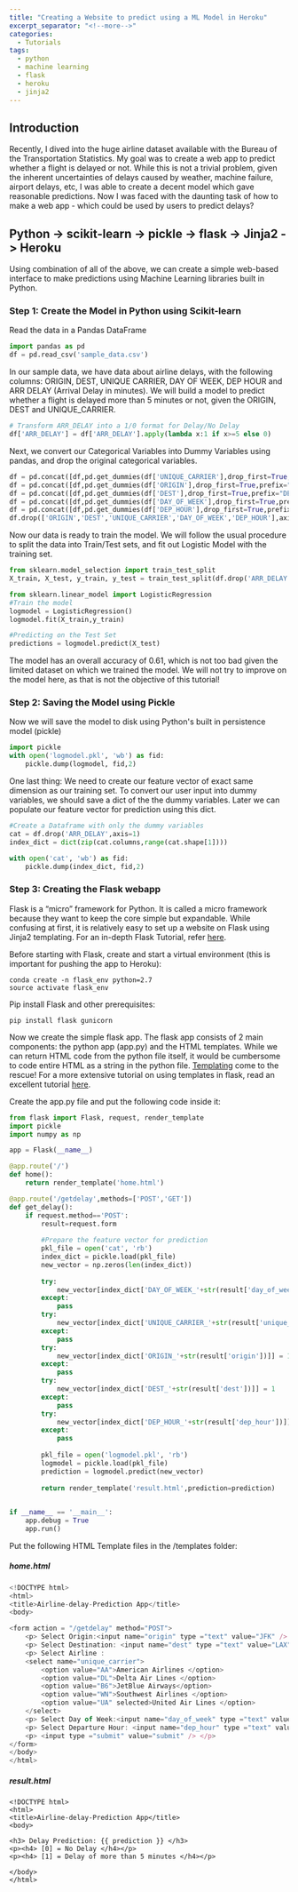 ```yaml
---
title: "Creating a Website to predict using a ML Model in Heroku"
excerpt_separator: "<!--more-->"
categories:
  - Tutorials
tags:
  - python
  - machine learning
  - flask
  - heroku
  - jinja2
---
```

## Introduction

Recently, I dived into the huge airline dataset available with the Bureau of the Transportation Statistics. My goal was to create a web app to predict whether a flight is delayed or not. While this is not a trivial problem, given the inherent uncertainties of delays caused by weather, machine failure, airport delays, etc, I was able to create a decent model which gave reasonable predictions. Now I was faced with the daunting task of how to make a web app - which could be used by users to predict delays?

## Python -> scikit-learn -> pickle -> flask -> Jinja2 -> Heroku

Using combination of all of the above, we can create a simple web-based interface to make predictions using Machine Learning libraries built in Python. 

### Step 1: Create the Model in Python using Scikit-learn
Read the data in a Pandas DataFrame

```python
import pandas as pd
df = pd.read_csv('sample_data.csv')
```
In our sample data, we have data about airline delays, with the following columns: ORIGIN, DEST, UNIQUE CARRIER, DAY OF WEEK, DEP HOUR  and ARR DELAY (Arrival Delay in minutes). We will build a model to predict whether a flight is delayed more than 5 minutes or not, given the ORIGIN, DEST and UNIQUE_CARRIER.

```python
# Transform ARR_DELAY into a 1/0 format for Delay/No Delay
df['ARR_DELAY'] = df['ARR_DELAY'].apply(lambda x:1 if x>=5 else 0)
```
Next, we convert our Categorical Variables into Dummy Variables using pandas, and drop the original categorical variables.

```python
df = pd.concat([df,pd.get_dummies(df['UNIQUE_CARRIER'],drop_first=True,prefix="UNIQUE_CARRIER")],axis=1)
df = pd.concat([df,pd.get_dummies(df['ORIGIN'],drop_first=True,prefix="ORIGIN")],axis=1)
df = pd.concat([df,pd.get_dummies(df['DEST'],drop_first=True,prefix="DEST")],axis=1)
df = pd.concat([df,pd.get_dummies(df['DAY_OF_WEEK'],drop_first=True,prefix="DAY_OF_WEEK")],axis=1)
df = pd.concat([df,pd.get_dummies(df['DEP_HOUR'],drop_first=True,prefix="DEP_HOUR")],axis=1)
df.drop(['ORIGIN','DEST','UNIQUE_CARRIER','DAY_OF_WEEK','DEP_HOUR'],axis=1,inplace=True)
```
Now our data is ready to train the model. We will follow the usual procedure to split the data into Train/Test sets, and fit out Logistic Model with the training set.

```python
from sklearn.model_selection import train_test_split
X_train, X_test, y_train, y_test = train_test_split(df.drop('ARR_DELAY',axis=1),df['ARR_DELAY'], test_size=0.30)

from sklearn.linear_model import LogisticRegression
#Train the model
logmodel = LogisticRegression()
logmodel.fit(X_train,y_train)

#Predicting on the Test Set
predictions = logmodel.predict(X_test)
```
The model has an overall accuracy of 0.61, which is not too bad given the limited dataset on which we trained the model. We will not try to improve on the model here, as that is not the objective of this tutorial!

### Step 2: Saving the Model using Pickle
Now we will save the model to disk using Python's built in persistence model (pickle)

```python
import pickle
with open('logmodel.pkl', 'wb') as fid:
    pickle.dump(logmodel, fid,2) 
```

One last thing: We need to create our feature vector of exact same dimension as our training set. To convert our user input into dummy variables, we should save a dict of the the dummy variables. Later we can populate our feature vector for prediction using this dict.

```python
#Create a Dataframe with only the dummy variables
cat = df.drop('ARR_DELAY',axis=1)
index_dict = dict(zip(cat.columns,range(cat.shape[1])))

with open('cat', 'wb') as fid:
    pickle.dump(index_dict, fid,2)  
```

### Step 3: Creating the Flask webapp
Flask is a “micro” framework for Python. It is called a micro framework because they want to keep the core simple but expandable. While confusing at first, it is relatively easy to set up a website on Flask using Jinja2 templating. For an in-depth Flask Tutorial, refer [here](https://blog.miguelgrinberg.com/post/the-flask-mega-tutorial-part-i-hello-world).

Before starting with Flask, create and start a virtual environment (this is important for pushing the app to Heroku):

```
conda create -n flask_env python=2.7
source activate flask_env
```
Pip install Flask and other prerequisites:

```
pip install flask gunicorn
```

Now we create the simple flask app. The flask app consists of 2 main components: the python app (app.py) and the HTML templates. While we can return HTML code from the python file itself, it would be cumbersome to code entire HTML as a string in the python file. [Templating](http://jinja.pocoo.org/docs/2.9/) come to the rescue! For a more extensive tutorial on using templates in flask, read an excellent tutorial [here](https://blog.miguelgrinberg.com/post/the-flask-mega-tutorial-part-ii-templates).

Create the app.py file and put the following code inside it:

```python
from flask import Flask, request, render_template
import pickle
import numpy as np

app = Flask(__name__)

@app.route('/')
def home():
	return render_template('home.html')

@app.route('/getdelay',methods=['POST','GET'])
def get_delay():
    if request.method=='POST':
        result=request.form
		
		#Prepare the feature vector for prediction
        pkl_file = open('cat', 'rb')
        index_dict = pickle.load(pkl_file)
        new_vector = np.zeros(len(index_dict))
        
        try:
            new_vector[index_dict['DAY_OF_WEEK_'+str(result['day_of_week'])]] = 1
        except:
            pass
        try:
            new_vector[index_dict['UNIQUE_CARRIER_'+str(result['unique_carrier'])]] = 1
        except:
            pass
        try:
            new_vector[index_dict['ORIGIN_'+str(result['origin'])]] = 1
        except:
            pass
        try:
            new_vector[index_dict['DEST_'+str(result['dest'])]] = 1
        except:
            pass
        try:
            new_vector[index_dict['DEP_HOUR_'+str(result['dep_hour'])]] = 1
        except:
            pass
        
        pkl_file = open('logmodel.pkl', 'rb')
        logmodel = pickle.load(pkl_file)
        prediction = logmodel.predict(new_vector)
        
        return render_template('result.html',prediction=prediction)

    
if __name__ == '__main__':
	app.debug = True
	app.run()
```

Put the following HTML Template files in the /templates folder:

##### home.html

```javascript
<!DOCTYPE html>
<html>
<title>Airline-delay-Prediction App</title>
<body>

<form action = "/getdelay" method="POST">
	<p> Select Origin:<input name="origin" type ="text" value="JFK" /> </p>
	<p> Select Destination: <input name="dest" type ="text" value="LAX" /> </p>
	<p> Select Airline :   
	<select name="unique_carrier">
		<option value="AA">American Airlines </option>
		<option value="DL">Delta Air Lines </option>
		<option value="B6">JetBlue Airways</option>
		<option value="WN">Southwest Airlines </option>
		<option value="UA" selected>United Air Lines </option>
	</select>
	<p> Select Day of Week:<input name="day_of_week" type ="text" value="1" /> </p>
	<p> Select Departure Hour: <input name="dep_hour" type ="text" value="10" /> </p>
	<p> <input type ="submit" value="submit" /> </p>
</form>
</body>
</html>

```

##### result.html

```
<!DOCTYPE html>
<html>
<title>Airline-delay-Prediction App</title>
<body>

<h3> Delay Prediction: {{ prediction }} </h3>
<p><h4> [0] = No Delay </h4></p>
<p><h4> [1] = Delay of more than 5 minutes </h4></p>

</body>
</html>
```
